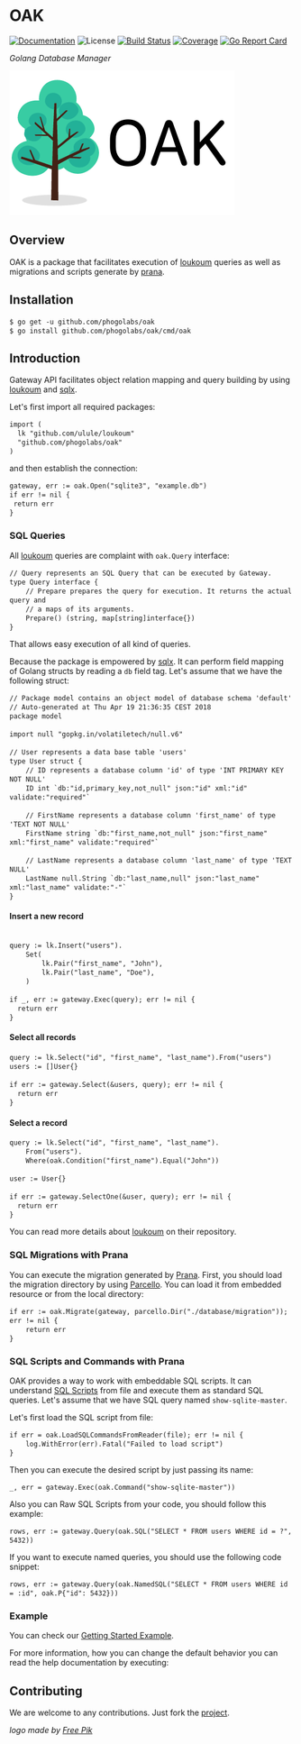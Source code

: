# OAK

[![Documentation][godoc-img]][godoc-url]
![License][license-img]
[![Build Status][travis-img]][travis-url]
[![Coverage][codecov-img]][codecov-url]
[![Go Report Card][report-img]][report-url]

*Golang Database Manager*

[![OAK][oak-img]][oak-url]

## Overview

OAK is a package that facilitates execution of [loukoum][loukoum-url] queries
as well as migrations and scripts generate by [prana][prana-url].

## Installation

```console
$ go get -u github.com/phogolabs/oak
$ go install github.com/phogolabs/oak/cmd/oak
```

## Introduction

Gateway API facilitates object relation mapping and query building by using
[loukoum](loukoum-url) and [sqlx][sqlx-url].

Let's first import all required packages:

```golang
import (
  lk "github.com/ulule/loukoum"
  "github.com/phogolabs/oak"
)
```

and then establish the connection:

```golang
gateway, err := oak.Open("sqlite3", "example.db")
if err != nil {
 return err
}
```

### SQL Queries

All [loukoum][loukoum-url] queries are complaint with `oak.Query` interface:

```golang
// Query represents an SQL Query that can be executed by Gateway.
type Query interface {
	// Prepare prepares the query for execution. It returns the actual query and
	// a maps of its arguments.
	Prepare() (string, map[string]interface{})
}
```

That allows easy execution of all kind of queries.

Because the package is empowered by [sqlx][sqlx-url]. It can perform field
mapping of Golang structs by reading a `db` field tag. Let's assume that we
have the following struct:

```golang
// Package model contains an object model of database schema 'default'
// Auto-generated at Thu Apr 19 21:36:35 CEST 2018
package model

import null "gopkg.in/volatiletech/null.v6"

// User represents a data base table 'users'
type User struct {
	// ID represents a database column 'id' of type 'INT PRIMARY KEY NOT NULL'
	ID int `db:"id,primary_key,not_null" json:"id" xml:"id" validate:"required"`

	// FirstName represents a database column 'first_name' of type 'TEXT NOT NULL'
	FirstName string `db:"first_name,not_null" json:"first_name" xml:"first_name" validate:"required"`

	// LastName represents a database column 'last_name' of type 'TEXT NULL'
	LastName null.String `db:"last_name,null" json:"last_name" xml:"last_name" validate:"-"`
}
```

#### Insert a new record

```golang

query := lk.Insert("users").
	Set(
		lk.Pair("first_name", "John"),
		lk.Pair("last_name", "Doe"),
	)

if _, err := gateway.Exec(query); err != nil {
  return err
}
```

#### Select all records

```golang
query := lk.Select("id", "first_name", "last_name").From("users")
users := []User{}

if err := gateway.Select(&users, query); err != nil {
  return err
}
```

#### Select a record

```golang
query := lk.Select("id", "first_name", "last_name").
	From("users").
	Where(oak.Condition("first_name").Equal("John"))

user := User{}

if err := gateway.SelectOne(&user, query); err != nil {
  return err
}
```

You can read more details about [loukoum][loukoum-url] on their repository.

### SQL Migrations with Prana

You can execute the migration generated by [Prana][prana-url]. First, you
should load the migration directory by using [Parcello][parcello-url]. You can
load it from embedded resource or from the local directory:

```golang
if err := oak.Migrate(gateway, parcello.Dir("./database/migration")); err != nil {
	return err
}
```

### SQL Scripts and Commands with Prana

OAK provides a way to work with embeddable SQL scripts. It can understand
[SQL Scripts](https://github.com/phogolabs/prana#sql-scripts-and-commands) from
file and execute them as standard SQL queries. Let's assume that we have SQL
query named `show-sqlite-master`.

Let's first load the SQL script from file:

```golang
if err = oak.LoadSQLCommandsFromReader(file); err != nil {
	log.WithError(err).Fatal("Failed to load script")
}
```

Then you can execute the desired script by just passing its name:

```golang
_, err = gateway.Exec(oak.Command("show-sqlite-master"))
```

Also you can Raw SQL Scripts from your code, you should follow this
example:

```golang
rows, err := gateway.Query(oak.SQL("SELECT * FROM users WHERE id = ?", 5432))
```

If you want to execute named queries, you should use the following code snippet:

```golang
rows, err := gateway.Query(oak.NamedSQL("SELECT * FROM users WHERE id = :id", oak.P{"id": 5432}))
```

### Example

You can check our [Getting Started Example](/example).

For more information, how you can change the default behavior you can read the
help documentation by executing:

## Contributing

We are welcome to any contributions. Just fork the
[project](https://github.com/phogolabs/oak).

*logo made by [Free Pik][logo-author-url]*

[report-img]: https://goreportcard.com/badge/github.com/phogolabs/oak
[report-url]: https://goreportcard.com/report/github.com/phogolabs/oak
[logo-author-url]: https://www.freepik.com/free-photos-vectors/tree
[logo-license]: http://creativecommons.org/licenses/by/3.0/
[oak-url]: https://github.com/phogolabs/oak
[oak-img]: doc/img/logo.png
[codecov-url]: https://codecov.io/gh/phogolabs/oak
[codecov-img]: https://codecov.io/gh/phogolabs/oak/branch/master/graph/badge.svg
[travis-img]: https://travis-ci.org/phogolabs/oak.svg?branch=master
[travis-url]: https://travis-ci.org/phogolabs/oak
[oak-url]: https://github.com/phogolabs/oak
[godoc-url]: https://godoc.org/github.com/phogolabs/oak
[godoc-img]: https://godoc.org/github.com/phogolabs/oak?status.svg
[license-img]: https://img.shields.io/badge/license-MIT-blue.svg
[software-license-url]: LICENSE
[loukoum-url]: https://github.com/ulule/loukoum
[parcello-url]: https://github.com/phogolabs/parcello
[prana-url]: https://github.com/phogolabs/prana
[sqlx-url]: https://github.com/jmoiron/sqlx

